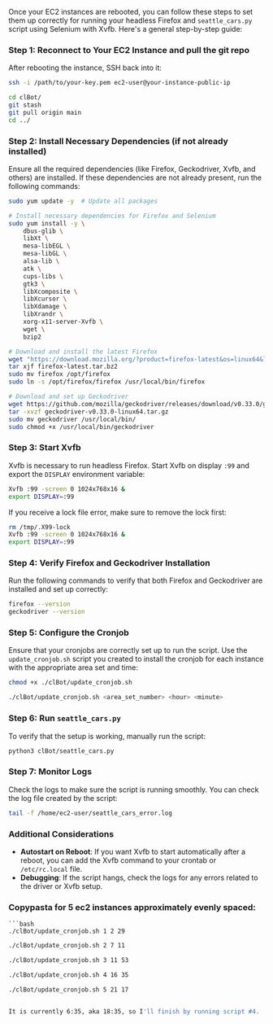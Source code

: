 Once your EC2 instances are rebooted, you can follow these steps to set them up correctly for running your headless Firefox and `seattle_cars.py` script using Selenium with Xvfb. Here's a general step-by-step guide:

### Step 1: Reconnect to Your EC2 Instance and pull the git repo
After rebooting the instance, SSH back into it:

```bash
ssh -i /path/to/your-key.pem ec2-user@your-instance-public-ip
```
```bash
cd clBot/
git stash
git pull origin main
cd ../
```

### Step 2: Install Necessary Dependencies (if not already installed)
Ensure all the required dependencies (like Firefox, Geckodriver, Xvfb, and others) are installed. If these dependencies are not already present, run the following commands:

```bash
sudo yum update -y  # Update all packages

# Install necessary dependencies for Firefox and Selenium
sudo yum install -y \
    dbus-glib \
    libXt \
    mesa-libEGL \
    mesa-libGL \
    alsa-lib \
    atk \
    cups-libs \
    gtk3 \
    libXcomposite \
    libXcursor \
    libXdamage \
    libXrandr \
    xorg-x11-server-Xvfb \
    wget \
    bzip2

# Download and install the latest Firefox
wget "https://download.mozilla.org/?product=firefox-latest&os=linux64&lang=en-US" -O firefox-latest.tar.bz2
tar xjf firefox-latest.tar.bz2
sudo mv firefox /opt/firefox
sudo ln -s /opt/firefox/firefox /usr/local/bin/firefox

# Download and set up Geckodriver
wget https://github.com/mozilla/geckodriver/releases/download/v0.33.0/geckodriver-v0.33.0-linux64.tar.gz
tar -xvzf geckodriver-v0.33.0-linux64.tar.gz
sudo mv geckodriver /usr/local/bin/
sudo chmod +x /usr/local/bin/geckodriver
```

### Step 3: Start Xvfb
Xvfb is necessary to run headless Firefox. Start Xvfb on display `:99` and export the `DISPLAY` environment variable:

```bash
Xvfb :99 -screen 0 1024x768x16 &
export DISPLAY=:99
```

If you receive a lock file error, make sure to remove the lock first:

```bash
rm /tmp/.X99-lock
Xvfb :99 -screen 0 1024x768x16 &
export DISPLAY=:99
```

### Step 4: Verify Firefox and Geckodriver Installation
Run the following commands to verify that both Firefox and Geckodriver are installed and set up correctly:

```bash
firefox --version
geckodriver --version
```

### Step 5: Configure the Cronjob
Ensure that your cronjobs are correctly set up to run the script. Use the `update_cronjob.sh` script you created to install the cronjob for each instance with the appropriate area set and time:

```bash
chmod +x ./clBot/update_cronjob.sh
```
```bash
./clBot/update_cronjob.sh <area_set_number> <hour> <minute>
```

### Step 6: Run `seattle_cars.py`
To verify that the setup is working, manually run the script:

```bash
python3 clBot/seattle_cars.py
```

### Step 7: Monitor Logs
Check the logs to make sure the script is running smoothly. You can check the log file created by the script:

```bash
tail -f /home/ec2-user/seattle_cars_error.log
```

### Additional Considerations
- **Autostart on Reboot**: If you want Xvfb to start automatically after a reboot, you can add the Xvfb command to your crontab or `/etc/rc.local` file.
- **Debugging**: If the script hangs, check the logs for any errors related to the driver or Xvfb setup.

### Copypasta for 5 ec2 instances approximately evenly spaced:
```
```bash
./clBot/update_cronjob.sh 1 2 29
```
```bash
./clBot/update_cronjob.sh 2 7 11
```
```bash
./clBot/update_cronjob.sh 3 11 53
```
```bash
./clBot/update_cronjob.sh 4 16 35
```
```bash
./clBot/update_cronjob.sh 5 21 17


It is currently 6:35, aka 18:35, so I'll finish by running script #4.



